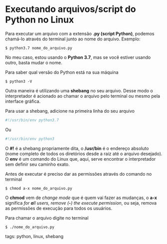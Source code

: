 # Executando arquivos/script do Python no Linux

Para executar um arquivo com a extensão **.py (script Python)**, podemos chamá-lo através do terminal junto ao nome do arquivo. Exemplo:

```
$ python3.7 nome_do_arquivo.py
```

No meu caso, estou usando o **Python 3.7**, mas se você estiver usando outro, basta mudar o nome.

Para saber qual versão do Python está na sua máquina

```
$ python3 -V
```

Outra maneira é utilizando uma **shebang** no seu arquivo. Desse modo o interpretador é acionado ao chamar o arquivo pelo terminal ou mesmo pela interface gráfica.

Para usar a shebang, adicione na primeira linha do seu arquivo

```py
#!/usr/bin/env python3.7
```

Ou

```py
#!/usr/bin/env python3
```

O **#!** é a shebang propriamente dita, o **/usr/bin** é o endereço absoluto (nome completo de todos os diretórios desde a raiz até o arquivo desejado). O **env** é um comando do Linux que, aqui, serve encontrar o interpretador sem definir seu caminho exato.

Antes de executar é preciso dar as permissões através do comando no terminal

```
$ chmod a-x nome_do_arquivo.py
```

O **chmod** vem de _change mode_ que é quem vai fazer as mudanças, o **a-x** significa _for **a**ll users, remove (**-**) the e*x*ecute permission_, ou seja, remova as permissões de execução para todos os usuários.

Para chamar o arquivo digite no terminal

```
$ ./nome_do_arquivo.py
```

tags: python, linux, shebang
